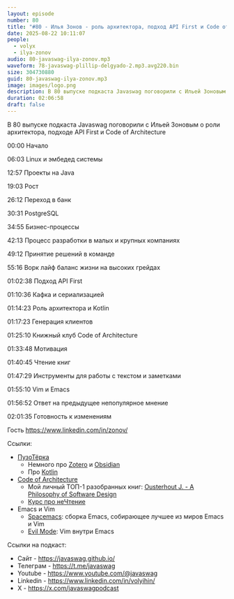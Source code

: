 ```yaml
---
layout: episode
number: 80
title: "#80 - Илья Зонов - роль архитектора, подход API First и Code of Architecture"
date: 2025-08-22 10:11:07
people:
  - volyx
  - ilya-zonov
audio: 80-javaswag-ilya-zonov.mp3
waveform: 78-javaswag-plillip-delgyado-2.mp3.avg220.bin
size: 304730880 
guid: 80-javaswag-ilya-zonov.mp3
image: images/logo.png
description: В 80 выпуске подкаста Javaswag поговорили с Ильей Зоновым о роли архитектора, подходе API First и Code of Architecture
duration: 02:06:58
draft: false
---
```


В 80 выпуске подкаста Javaswag поговорили с Ильей Зоновым о роли архитектора, подходе API First и Code of Architecture

00:00 Начало

06:03 Linux и эмбедед системы

12:57 Проекты на Java

19:03 Рост

26:12 Переход в банк

30:31 PostgreSQL

34:55 Бизнес-процессы 

42:13 Процесс разработки в малых и крупных компаниях

49:12 Принятие решений в команде

55:16 Ворк лайф баланс жизни на высоких грейдах

01:02:38 Подход API First

01:10:36 Кафка и сериализацией

01:14:23 Роль архитектора и Kotlin

01:17:23 Генерация клиентов

01:25:10 Книжный клуб Code of Architecture

01:33:48 Мотивация 

01:40:45 Чтение книг

01:47:29 Инструменты для работы с текстом и заметками

01:55:10 Vim и Emacs

01:56:52 Ответ на предыдущее непопулярное мнение

02:01:35 Готовность к изменениям

Гость https://www.linkedin.com/in/zonov/

Ссылки:

* [ПузоТёрка](https://t.me/ArchPuzoTerka)
  * Немного про [Zotero](https://t.me/ArchPuzoTerka/70) и [Obsidian](https://t.me/ArchPuzoTerka/61)
  * Про [Kotlin](https://puzan.dev/posts/20210723102744-Kotlin)
* [Code of Architecture](https://puzan.dev/projects/2021-10-Code-of-Architecture)
  * Мой личный ТОП-1 разобранных книг: [Ousterhout J. - A Philosophy of Software Design](https://www.amazon.com/Philosophy-Software-Design-John-Ousterhout/dp/1732102201)
  * [Курс про неЧтение](https://books.mnogosdelal.ru)
* Emacs и Vim
  * [Spacemacs](https://www.spacemacs.org): сборка Emacs, собирающее лучшее из миров Emacs и Vim
  * [Evil Mode](https://github.com/emacs-evil/evil): Vim внутри Emacs

Ссылки на подкаст:

* Сайт -  https://javaswag.github.io/
* Телеграм - https://t.me/javaswag
* Youtube - https://www.youtube.com/@javaswag
* Linkedin - https://www.linkedin.com/in/volyihin/
* X - https://x.com/javaswagpodcast
